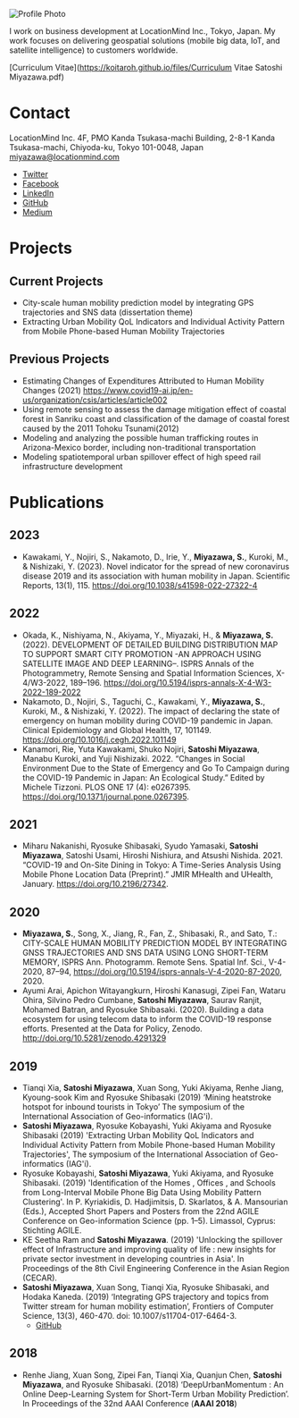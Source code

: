 ![Profile Photo](https://koitaroh.github.io/files/avatar14.jpeg)

I work on business development at LocationMind Inc., Tokyo, Japan. My work focuses on delivering geospatial solutions (mobile big data, IoT, and satellite intelligence) to customers worldwide.

[Curriculum Vitae](https://koitaroh.github.io/files/Curriculum Vitae Satoshi Miyazawa.pdf)

# Contact
LocationMind Inc.
4F, PMO Kanda Tsukasa-machi Building, 2-8-1 Kanda Tsukasa-machi, Chiyoda-ku, Tokyo 101-0048, Japan
miyazawa@locationmind.com

- [Twitter](https://twitter.com/koitaroh)
- [Facebook](https://www.facebook.com/koitaroh)
- [LinkedIn](https://www.linkedin.com/in/koitaroh/)
- [GitHub](https://github.com/koitaroh)
- [Medium](https://medium.com/@koitaroh)

# Projects

## Current Projects

- City-scale human mobility prediction model by integrating GPS trajectories and SNS data (dissertation theme)
- Extracting Urban Mobility QoL Indicators and Individual Activity Pattern from Mobile Phone-based Human Mobility Trajectories

## Previous Projects

- Estimating Changes of Expenditures Attributed to Human Mobility Changes (2021) https://www.covid19-ai.jp/en-us/organization/csis/articles/article002
- Using remote sensing to assess the damage mitigation effect of coastal forest in Sanriku coast and classification of the damage of coastal forest caused by the 2011 Tohoku Tsunami(2012)
- Modeling and analyzing the possible human trafficking routes in Arizona-Mexico border, including non-traditional transportation
- Modeling spatiotemporal urban spillover effect of high speed rail infrastructure development

# Publications

## 2023

- Kawakami, Y., Nojiri, S., Nakamoto, D., Irie, Y., **Miyazawa, S.**, Kuroki, M., & Nishizaki, Y. (2023). Novel indicator for the spread of new coronavirus disease 2019 and its association with human mobility in Japan. Scientific Reports, 13(1), 115. https://doi.org/10.1038/s41598-022-27322-4

## 2022
- Okada, K., Nishiyama, N., Akiyama, Y., Miyazaki, H., & **Miyazawa, S.** (2022). DEVELOPMENT OF DETAILED BUILDING DISTRIBUTION MAP TO SUPPORT SMART CITY PROMOTION -AN APPROACH USING SATELLITE IMAGE AND DEEP LEARNING–. ISPRS Annals of the Photogrammetry, Remote Sensing and Spatial Information Sciences, X-4/W3-2022, 189–196. https://doi.org/10.5194/isprs-annals-X-4-W3-2022-189-2022
- Nakamoto, D., Nojiri, S., Taguchi, C., Kawakami, Y., **Miyazawa, S.**, Kuroki, M., & Nishizaki, Y. (2022). The impact of declaring the state of emergency on human mobility during COVID-19 pandemic in Japan. Clinical Epidemiology and Global Health, 17, 101149. https://doi.org/10.1016/j.cegh.2022.101149
- Kanamori, Rie, Yuta Kawakami, Shuko Nojiri, **Satoshi Miyazawa**, Manabu Kuroki, and Yuji Nishizaki. 2022. “Changes in Social Environment Due to the State of Emergency and Go To Campaign during the COVID-19 Pandemic in Japan: An Ecological Study.” Edited by Michele Tizzoni. PLOS ONE 17 (4): e0267395. https://doi.org/10.1371/journal.pone.0267395.

## 2021
- Miharu Nakanishi, Ryosuke Shibasaki, Syudo Yamasaki, **Satoshi Miyazawa**, Satoshi Usami, Hiroshi Nishiura, and Atsushi Nishida. 2021. “COVID-19 and On-Site Dining in Tokyo: A Time-Series Analysis Using Mobile Phone Location Data (Preprint).” JMIR MHealth and UHealth, January. https://doi.org/10.2196/27342.

## 2020
- **Miyazawa, S.**, Song, X., Jiang, R., Fan, Z., Shibasaki, R., and Sato, T.: CITY-SCALE HUMAN MOBILITY PREDICTION MODEL BY INTEGRATING GNSS TRAJECTORIES AND SNS DATA USING LONG SHORT-TERM MEMORY, ISPRS Ann. Photogramm. Remote Sens. Spatial Inf. Sci., V-4-2020, 87–94, https://doi.org/10.5194/isprs-annals-V-4-2020-87-2020, 2020.
- Ayumi Arai, Apichon Witayangkurn, Hiroshi Kanasugi, Zipei Fan, Wataru Ohira, Silvino Pedro Cumbane, **Satoshi Miyazawa**, Saurav Ranjit, Mohamed Batran, and Ryosuke Shibasaki. (2020). Building a data ecosystem for using telecom data to inform the COVID-19 response efforts. Presented at the Data for Policy, Zenodo. http://doi.org/10.5281/zenodo.4291329

## 2019
- Tianqi Xia, **Satoshi Miyazawa**, Xuan Song, Yuki Akiyama, Renhe Jiang, Kyoung-sook Kim and Ryosuke Shibasaki (2019) ‘Mining heatstroke hotspot for inbound tourists in Tokyo’ The symposium of the International Association of Geo-informatics (IAG'i).
- **Satoshi Miyazawa**, Ryosuke Kobayashi, Yuki Akiyama and Ryosuke Shibasaki (2019) 'Extracting Urban Mobility QoL Indicators and Individual Activity Pattern from Mobile Phone-based Human Mobility Trajectories', The symposium of the International Association of Geo-informatics (IAG'i).
- Ryosuke Kobayashi, **Satoshi Miyazawa**, Yuki Akiyama, and Ryosuke Shibasaki. (2019) 'Identification of the Homes , Offices , and Schools from Long-Interval Mobile Phone Big Data Using Mobility Pattern Clustering'. In P. Kyriakidis, D. Hadjimitsis, D. Skarlatos, & A. Mansourian (Eds.), Accepted Short Papers and Posters from the 22nd AGILE Conference on Geo-information Science (pp. 1–5). Limassol, Cyprus: Stichting AGILE.
- KE Seetha Ram and **Satoshi Miyazawa**. (2019) 'Unlocking the spillover effect of Infrastructure and improving quality of life : new insights for private sector investment in developing countries in Asia'. In Proceedings of the 8th Civil Engineering Conference in the Asian Region (CECAR).
- **Satoshi Miyazawa**, Xuan Song, Tianqi Xia, Ryosuke Shibasaki, and Hodaka Kaneda. (2019) ‘Integrating GPS trajectory and topics from Twitter stream for human mobility estimation’, Frontiers of Computer Science, 13(3), 460-470. doi: 10.1007/s11704-017-6464-3.
    - [GitHub](https://github.com/koitaroh/twitter-topic-mobility-estimation)

## 2018
- Renhe Jiang, Xuan Song, Zipei Fan, Tianqi Xia, Quanjun Chen, **Satoshi Miyazawa**, and Ryosuke Shibasaki. (2018) ‘DeepUrbanMomentum : An Online Deep-Learning System for Short-Term Urban Mobility Prediction’. In Proceedings of the 32nd AAAI Conference (**AAAI 2018**)
